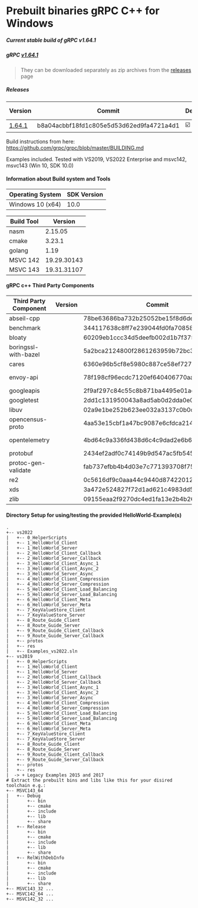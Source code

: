 # Prebuilt binaries gRPC C++ for Windows

##### Current stable build of gRPC v1.64.1

##### gRPC [v1.64.1](https://github.com/grpc/grpc/releases/tag/v1.64.1)

> They can be downloaded separately as zip archives from the  [releases](https://github.com/thommyho/gRPC_windows/releases) page

##### Releases

| Version                                                                 | Commit                                   | Debug                   | Release                 | RelWithDebInfo          | MSVC143 32Bit           | MSVC143 64Bit           | MSVC142 32 Bit          | MSVC142 64 Bit          | Example                 |
|-------------------------------------------------------------------------|------------------------------------------|-------------------------|-------------------------|-------------------------|-------------------------|-------------------------|-------------------------|-------------------------|-------------------------|
| [1.64.1](https://github.com/thommyho/gRPC_windows/releases/tag/v1.64.1) | b8a04acbbf18fd1c805e5d53d62ed9fa4721a4d1 | :ballot_box_with_check: | :ballot_box_with_check: | :ballot_box_with_check: | :ballot_box_with_check: | :ballot_box_with_check: | :ballot_box_with_check: | :ballot_box_with_check: | :ballot_box_with_check: |

Build instructions from here: <https://github.com/grpc/grpc/blob/master/BUILDING.md>

Examples included. Tested with VS2019, VS2022 Enterprise and msvc142, msvc143 (Win 10, SDK 10.0)

#### Information about Build system and Tools

| Operating System | SDK Version |
|------------------|-------------|
| Windows 10 (x64) | 10.0        |

| Build Tool | Version     |
|------------|-------------|
| nasm       | 2.15.05     |
| cmake      | 3.23.1      |
| golang     | 1.19        |
| MSVC 142   | 19.29.30143 |
| MSVC 143   | 19.31.31107 |

#### gRPC c++ Third Party Components

| Third Party Component | Version    | Commit                                   | Link                                                         |
|-----------------------|------------|------------------------------------------|--------------------------------------------------------------|
| abseil-cpp            |            | 78be63686ba732b25052be15f8d6dee891c05749 | <https://github.com/abseil/abseil-cpp>                       |
| benchmark             |            | 344117638c8ff7e239044fd0fa7085839fc03021 | <https://github.com/google/benchmark>                        |
| bloaty                |            | 60209eb1ccc34d5deefb002d1b7f37545204f7f2 | <https://github.com/google/bloaty>                           |
| boringssl-with-bazel  |            | 5a2bca2124800f2861263959b72bc35cdf18949b | <https://github.com/google/boringssl>                        |
| cares                 |            | 6360e96b5cf8e5980c887ce58ef727e53d77243a | <https://github.com/c-ares/c-ares>                           |
| envoy-api             |            | 78f198cf96ecdc7120ef640406770aa01af775c4 | <https://github.com/envoyproxy/data-plane-api>               |
| googleapis            |            | 2f9af297c84c55c8b871ba4495e01ade42476c92 | <https://github.com/googleapis/googleapis>                   |
| googletest            |            | 2dd1c131950043a8ad5ab0d2dda0e0970596586a | <https://github.com/google/googletest>                       |
| libuv                 |            | 02a9e1be252b623ee032a3137c0b0c94afbe6809 | <https://github.com/libuv/libuv>                             |
| opencensus-proto      |            | 4aa53e15cbf1a47bc9087e6cfdca214c1eea4e89 | <https://github.com/census-instrumentation/opencensus-proto> |
| opentelemetry         |            | 4bd64c9a336fd438d6c4c9dad2e6b61b0585311f | <https://github.com/open-telemetry/opentelemetry-proto>      |
| protobuf              |            | 2434ef2adf0c74149b9d547ac5fb545a1ff8b6b5 | <https://github.com/google/protobuf>                         |
| protoc-gen-validate   |            | fab737efbb4b4d03e7c771393708f75594b121e4 | <https://github.com/envoyproxy/protoc-gen-validate>          |
| re2                   |            | 0c5616df9c0aaa44c9440d87422012423d91c7d1 | <https://github.com/google/re2>                              |
| xds                   |            | 3a472e524827f72d1ad621c4983dd5af54c46776 | <https://github.com/cncf/xds>                                |
| zlib                  |            | 09155eaa2f9270dc4ed1fa13e2b4b2613e6e4851 | <https://github.com/madler/zlib>                             |

#### Directory Setup for using/testing the provided HelloWorld-Example(s)

```console
.
+-- vs2022
|   +-- 0_HelperScripts
|   +-- 1_HelloWorld_Client
|   +-- 1_HelloWorld_Server
|   +-- 2_HelloWorld_Client_Callback
|   +-- 2_HelloWorld_Server_Callback
|   +-- 3_HelloWorld_Client_Async_1
|   +-- 3_HelloWorld_Client_Async_2
|   +-- 3_HelloWorld_Server_Async
|   +-- 4_HelloWorld_Client_Compression
|   +-- 4_HelloWorld_Server_Compression
|   +-- 5_HelloWorld_Client_Load_Balancing
|   +-- 5_HelloWorld_Server_Load_Balancing
|   +-- 6_HelloWorld_Client_Meta
|   +-- 6_HelloWorld_Server_Meta
|   +-- 7_KeyValueStore_Client
|   +-- 7_KeyValueStore_Server
|   +-- 8_Route_Guide_Client
|   +-- 8_Route_Guide_Server
|   +-- 9_Route_Guide_Client_Callback
|   +-- 9_Route_Guide_Server_Callback
|   +-- protos
|   +-- res
|   +-- Examples_vs2022.sln
+-- vs2019
|   +-- 0_HelperScripts
|   +-- 1_HelloWorld_Client
|   +-- 1_HelloWorld_Server
|   +-- 2_HelloWorld_Client_Callback
|   +-- 2_HelloWorld_Server_Callback
|   +-- 3_HelloWorld_Client_Async_1
|   +-- 3_HelloWorld_Client_Async_2
|   +-- 3_HelloWorld_Server_Async
|   +-- 4_HelloWorld_Client_Compression
|   +-- 4_HelloWorld_Server_Compression
|   +-- 5_HelloWorld_Client_Load_Balancing
|   +-- 5_HelloWorld_Server_Load_Balancing
|   +-- 6_HelloWorld_Client_Meta
|   +-- 6_HelloWorld_Server_Meta
|   +-- 7_KeyValueStore_Client
|   +-- 7_KeyValueStore_Server
|   +-- 8_Route_Guide_Client
|   +-- 8_Route_Guide_Server
|   +-- 9_Route_Guide_Client_Callback
|   +-- 9_Route_Guide_Server_Callback
|   +-- protos
|   +-- res
|  -> + Legacy Examples 2015 and 2017
# Extract the prebuilt bins and libs like this for your disired toolchain e.g.:
+-- MSVC143_64
|   +-- Debug
|       +-- bin
|       +-- cmake
|       +-- include
|       +-- lib
|       +-- share
|   +-- Release
|       +-- bin
|       +-- cmake
|       +-- include
|       +-- lib
|       +-- share
|   +-- RelWithDebInfo
|       +-- bin
|       +-- cmake
|       +-- include
|       +-- lib
|       +-- share
+-- MSVC143_32 ...
+-- MSVC142_64 ...
+-- MSVC142_32 ...
```
